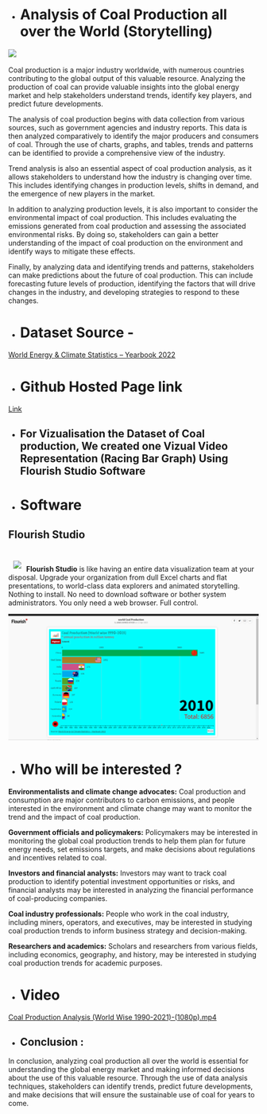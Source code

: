 * # Analysis of Coal Production all over the World (Storytelling)

<img src="https://coal.nic.in/themes/custom/moc/theme/images/banner/inner-banner.jpg">

Coal production is a major industry worldwide, with numerous countries contributing to the global output of this valuable resource. Analyzing the production of coal can provide valuable insights into the global energy market and help stakeholders understand trends, identify key players, and predict future developments.

The analysis of coal production begins with data collection from various sources, such as government agencies and industry reports. This data is then analyzed comparatively to identify the major producers and consumers of coal. Through the use of charts, graphs, and tables, trends and patterns can be identified to provide a comprehensive view of the industry.

Trend analysis is also an essential aspect of coal production analysis, as it allows stakeholders to understand how the industry is changing over time. This includes identifying changes in production levels, shifts in demand, and the emergence of new players in the market.

In addition to analyzing production levels, it is also important to consider the environmental impact of coal production. This includes evaluating the emissions generated from coal production and assessing the associated environmental risks. By doing so, stakeholders can gain a better understanding of the impact of coal production on the environment and identify ways to mitigate these effects.

Finally, by analyzing data and identifying trends and patterns, stakeholders can make predictions about the future of coal production. This can include forecasting future levels of production, identifying the factors that will drive changes in the industry, and developing strategies to respond to these changes.

* # Dataset Source -
 <a href="https://yearbook.enerdata.net/coal-lignite/coal-production-data.html">World Energy & Climate Statistics – Yearbook 2022</a> <br>
* # Github Hosted Page link
 <a href="https://anas07860.github.io/Coal-Production-Visual-Analysis/">Link</a>
 
* ## For Vizualisation the Dataset of Coal production, We created one Vizual Video Representation (Racing Bar Graph) Using Flourish Studio Software 
* # Software
## Flourish Studio



<br>
<a href="https://flourish.studio/"><img src="https://tse4.mm.bing.net/th?id=OIP.9dxajWpyaqk8uWOD_DQw-gAAAA&pid=Api&P=0" align="left" hspace="10" vspace="6"></a>

**Flourish Studio** is like having an entire data visualization team at your disposal. Upgrade your organization from dull Excel charts and flat presentations, to world-class data explorers and animated storytelling. Nothing to install. No need to download software or bother system administrators. You only need a web browser. Full control.


<img src="https://raw.githubusercontent.com/Anas07860/18CSE301J_RA2011031010006/main/Final%20Project%20with%20other%20Documents/Flourish_final_project_ss_2.png">

* # Who will be interested ?
<p>

**Environmentalists and climate change advocates:** Coal production and consumption are major contributors to carbon emissions, and people interested in the environment and climate change may want to monitor the trend and the impact of coal production.

**Government officials and policymakers:** Policymakers may be interested in monitoring the global coal production trends to help them plan for future energy needs, set emissions targets, and make decisions about regulations and incentives related to coal.

**Investors and financial analysts:** Investors may want to track coal production to identify potential investment opportunities or risks, and financial analysts may be interested in analyzing the financial performance of coal-producing companies.

**Coal industry professionals:** People who work in the coal industry, including miners, operators, and executives, may be interested in studying coal production trends to inform business strategy and decision-making.

**Researchers and academics:** Scholars and researchers from various fields, including economics, geography, and history, may be interested in studying coal production trends for academic purposes.</p>

* # Video
<a href="https://drive.google.com/file/d/1K84mNkDoJYB6eIkgUCGInyYh42LT3nIB/view?usp=sharing">Coal Production Analysis (World Wise 1990-2021)-(1080p).mp4</a>
* ## Conclusion :
In conclusion, analyzing coal production all over the world is essential for understanding the global energy market and making informed decisions about the use of this valuable resource. Through the use of data analysis techniques, stakeholders can identify trends, predict future developments, and make decisions that will ensure the sustainable use of coal for years to come.
